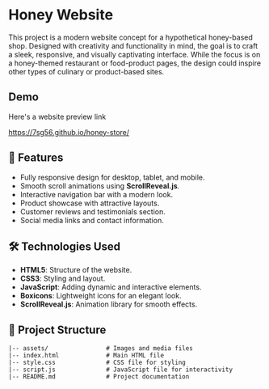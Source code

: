 # Honey Website

This project is a modern website concept for a hypothetical honey-based shop. Designed with creativity and functionality in mind, the goal is to craft a sleek, responsive, and visually captivating interface. While the focus is on a honey-themed restaurant or food-product pages, the design could inspire other types of culinary or product-based sites.

## Demo 

Here's a website preview link

https://7sg56.github.io/honey-store/

## 🌟 Features

- Fully responsive design for desktop, tablet, and mobile.
- Smooth scroll animations using **ScrollReveal.js**.
- Interactive navigation bar with a modern look.
- Product showcase with attractive layouts.
- Customer reviews and testimonials section.
- Social media links and contact information.

## 🛠️ Technologies Used

- **HTML5**: Structure of the website.
- **CSS3**: Styling and layout.
- **JavaScript**: Adding dynamic and interactive elements.
- **Boxicons**: Lightweight icons for an elegant look.
- **ScrollReveal.js**: Animation library for smooth effects.

## 📁 Project Structure

```plaintext
|-- assets/                # Images and media files
|-- index.html             # Main HTML file
|-- style.css              # CSS file for styling
|-- script.js              # JavaScript file for interactivity
|-- README.md              # Project documentation


